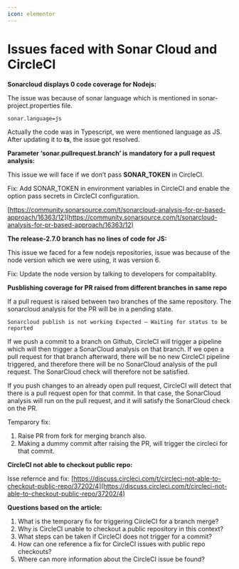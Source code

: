 ```yaml
---
icon: elementor
---
```


# Issues faced with Sonar Cloud and CircleCI

**Sonarcloud displays 0 code coverage for Nodejs:**

The issue was because of sonar language which is mentioned in sonar-project.properties file.

`sonar.language=js`

Actually the code was in Typescript, we were mentioned language as JS. After updating it to **ts**, the issue got resolved.

**Parameter ‘sonar.pullrequest.branch’ is mandatory for a pull request analysis:**

This issue we will face if we don’t pass **SONAR\_TOKEN** in CircleCI.

Fix: Add SONAR\_TOKEN in environment variables in CircleCI and enable the option pass secrets in CircleCI configuration.

[https://community.sonarsource.com/t/sonarcloud-analysis-for-pr-based-approach/16363/12](https://community.sonarsource.com/t/sonarcloud-analysis-for-pr-based-approach/16363/12)

**The release-2.7.0 branch has no lines of code for JS:**

This issue we faced for a few nodejs repositories, issue was because of the node version which we were using, it was version 6.

Fix: Update the node version by talking to developers for compaitablity.

**Pusblishing coverage for PR raised from different branches in same repo**

If a pull request is raised between two branches of the same repository. The sonarcloud analysis for the PR will be in a pending state.

`Sonarcloud publish is not working Expected — Waiting for status to be reported`

If we push a commit to a branch on Github, CircleCI will trigger a pipeline which will then trigger a SonarCloud analysis on that branch. If we open a pull request for that branch afterward, there will be no new CircleCI pipeline triggered, and therefore there will be no SonarCloud analysis of the pull request. The SonarCloud check will therefore not be satisfied.

If you push changes to an already open pull request, CircleCI will detect that there is a pull request open for that commit. In that case, the SonarCloud analysis will run on the pull request, and it will satisfy the SonarCloud check on the PR.

Temparory fix:

1. Raise PR from fork for merging branch also.
2. Making a dummy commit after raising the PR, will trigger the circleci for that commit.

**CircleCI not able to checkout public repo:**

Isse refernce and fix: [https://discuss.circleci.com/t/circleci-not-able-to-checkout-public-repo/37202/4](https://discuss.circleci.com/t/circleci-not-able-to-checkout-public-repo/37202/4)



**Questions based on the article:**

1. What is the temporary fix for triggering CircleCI for a branch merge?
2. Why is CircleCI unable to checkout a public repository in this context?
3. What steps can be taken if CircleCI does not trigger for a commit?
4. How can one reference a fix for CircleCI issues with public repo checkouts?
5. Where can more information about the CircleCI issue be found?
